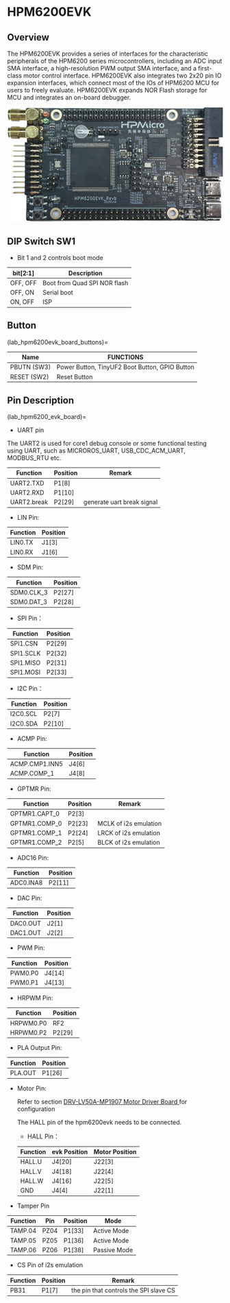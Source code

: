 # HPM6200EVK

## Overview
The HPM6200EVK provides a series of interfaces for the characteristic peripherals of the HPM6200 series microcontrollers, including an ADC input SMA interface, a high-resolution PWM output SMA interface, and a first-class motor control interface. HPM6200EVK also integrates two 2x20 pin IO expansion interfaces, which connect most of the IOs of HPM6200 MCU for users to freely evaluate. HPM6200EVK expands NOR Flash storage for MCU and integrates an on-board debugger.

![hpm6200evk](doc/hpm6200evk.png "hpm6200evk")

## DIP Switch SW1

- Bit 1 and 2 controls boot mode

| bit[2:1] | Description                  |
| -------- | ---------------------------- |
| OFF, OFF | Boot from Quad SPI NOR flash |
| OFF, ON  | Serial boot                  |
| ON, OFF  | ISP                          |

## Button

(lab_hpm6200evk_board_buttons)=

| Name       | FUNCTIONS                                      |
| ---------- | ---------------------------------------------- |
| PBUTN (SW3) | Power Button, TinyUF2 Boot Button, GPIO Button |
| RESET (SW2) | Reset Button                                   |

## Pin Description

(lab_hpm6200_evk_board)=

- UART pin

 The UART2 is used for core1 debug console or some functional testing using UART, such as MICROROS_UART, USB_CDC_ACM_UART, MODBUS_RTU etc.

| Function   | Position | Remark   |
| ---------- | -------- | ------   |
| UART2.TXD | P1[8]   |
| UART2.RXD | P1[10]   |
| UART2.break | P2[29] | generate uart break signal |

- LIN Pin:

| Function | Position |
| ---------- | -------- |
| LIN0.TX    | J1[3] |
| LIN0.RX    | J1[6] |

- SDM Pin:

| Function | Position |
| ---------- | -------- |
| SDM0.CLK_3    | P2[27] |
| SDM0.DAT_3    | P2[28] |

- SPI Pin：

| Function | Position |
| --------- | ------ |
| SPI1.CSN  | P2[29] |
| SPI1.SCLK | P2[32] |
| SPI1.MISO | P2[31] |
| SPI1.MOSI | P2[33] |

- I2C Pin：

| Function | Position |
| -------- | ------ |
| I2C0.SCL | P2[7] |
| I2C0.SDA | P2[10] |

- ACMP Pin:

| Function | Position |
| ---------- | ------ |
| ACMP.CMP1.INN5 | J4[6] |
| ACMP.COMP_1 | J4[8]  |

- GPTMR Pin:

| Function | Position | Remark   |
| ------------- | ------ | ------ |
| GPTMR1.CAPT_0 | P2[3] |
| GPTMR1.COMP_0 | P2[23] | MCLK of i2s emulation |
| GPTMR1.COMP_1 | P2[24]  | LRCK of i2s emulation |
| GPTMR1.COMP_2 | P2[5]  | BLCK of i2s emulation |

- ADC16 Pin:

| Function  | Position |
| --------- | -------- |
| ADC0.INA8 | P2[11]   |

- DAC Pin:

| Function | Position |
| -------- | -------- |
| DAC0.OUT | J2[1]    |
| DAC1.OUT | J2[2]    |

- PWM Pin:

| Function | Position |
| -------- | ----- |
| PWM0.P0 | J4[14] |
| PWM0.P1 | J4[13] |

- HRPWM Pin:

| Function     | Position  |
| -------- | ----- |
| HRPWM0.P0 | RF2 |
| HRPWM0.P2 | P2[29] |

- PLA Output Pin:

| Function     | Position  |
| -------- | ----- |
| PLA.OUT | P1[26] |

- Motor Pin:

  Refer to section [DRV-LV50A-MP1907 Motor Driver Board ](lab_drv_lv50a_mp1907) for configuration

  The HALL pin of the hpm6200evk needs to be connected.

  - HALL Pin：

  | Function      | evk Position    | Motor Position |
  | --------- | ------      | ------      |
  | HALL.U    | J4[20]      | J22[3]      |
  | HALL.V    | J4[18]      | J22[4]      |
  | HALL.W    | J4[16]      | J22[5]      |
  | GND       | J4[4]       | J22[1]      |

- Tamper Pin

| Function | Pin    | Position |  Mode  |
|----------|--------|--------|----------|
| TAMP.04  | PZ04   | P1[33] | Active Mode |
| TAMP.05  | PZ05   | P1[36] | Active Mode |
| TAMP.06  | PZ06   | P1[38] | Passive Mode |

- CS Pin of i2s emulation

| Function | Position   |  Remark |
| -------- | ---------  | ------ |
| PB31     | P1[7]      | the pin that controls the SPI slave CS |
